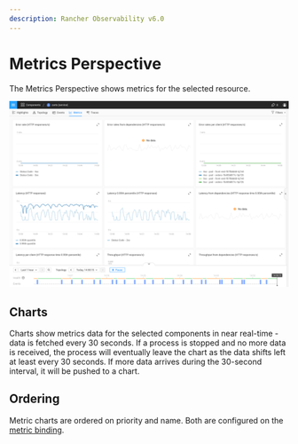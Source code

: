 ```yaml
---
description: Rancher Observability v6.0
---
```


# Metrics Perspective

The Metrics Perspective shows metrics for the selected resource. 

![Metrics perspective](../../.gitbook/assets/k8s/k8s-metrics-perspective.png)

## Charts

Charts show metrics data for the selected components in near real-time - data is fetched every 30 seconds. If a process is stopped and no more data is received, the process will eventually leave the chart as the data shifts left at least every 30 seconds. If more data arrives during the 30-second interval, it will be pushed to a chart. 

## Ordering

Metric charts are ordered on priority and name. Both are configured on the [metric binding](/use/metrics/k8s-add-charts.md).

